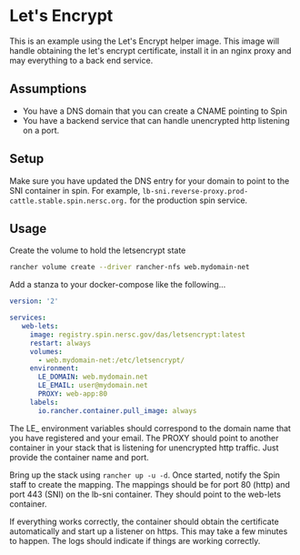 # Let's Encrypt

This is an example using the Let's Encrypt helper image.  This image will handle obtaining the let's encrypt certificate, install it in an nginx proxy and may everything to a back end service.

## Assumptions

* You have a DNS domain that you can create a CNAME pointing to Spin
* You have a backend service that can handle unencrypted http listening on a port.

## Setup

Make sure you have updated the DNS entry for your domain to point to the SNI container in spin.
For example, `lb-sni.reverse-proxy.prod-cattle.stable.spin.nersc.org.` for the production spin service.

## Usage

Create the volume to hold the letsencrypt state

```bash
rancher volume create --driver rancher-nfs web.mydomain-net
```

Add a stanza to your docker-compose like the following...

```yaml
version: '2'

services:
   web-lets:
     image: registry.spin.nersc.gov/das/letsencrypt:latest
     restart: always
     volumes:
       - web.mydomain-net:/etc/letsencrypt/
     environment:
       LE_DOMAIN: web.mydomain.net
       LE_EMAIL: user@mydomain.net
       PROXY: web-app:80
     labels:
       io.rancher.container.pull_image: always
```

The LE_ environment variables should correspond to the domain name that you have registered and your email.
The PROXY should point to another container in your stack that is listening for unencrypted http traffic.  Just
provide the container name and port.

Bring up the stack using `rancher up -u -d`.  Once started, notify the Spin staff to create the mapping.  The mappings
should be for port 80 (http)  and port 443 (SNI) on the lb-sni container.  They should point to the web-lets container.

If everything works correctly, the container should obtain the certificate automatically and start up a listener on https.
This may take a few minutes to happen.  The logs should indicate if things are working correctly.



